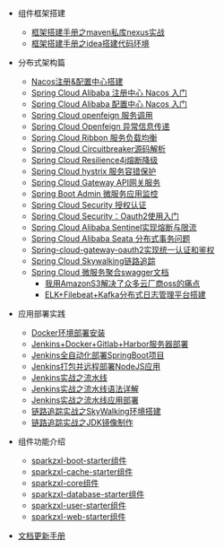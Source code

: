 * 组件框架搭建
    * [框架搭建手册之maven私库nexus实战](forward/framework/框架搭建手册之maven私库nexus实战.md)
    * [框架搭建手册之idea搭建代码环境](forward/framework/框架搭建手册之idea搭建代码环境.md)

* 分布式架构篇
  * [Nacos注册&配置中心搭建](forward/distributed/分布式架构之Nacos注册&配置中心搭建.md)
  * [Spring Cloud Alibaba 注册中心 Nacos 入门](forward/distributed/分布式架构之SpringCloudAlibaba注册中心Nacos入门.md)
  * [Spring Cloud Alibaba 配置中心 Nacos 入门](forward/distributed/分布式架构之SpringCloudAlibaba配置中心Nacos入门.md)
  * [Spring Cloud openfeign 服务调用](forward/222)
  * [Spring Cloud Openfeign 异常信息传递](forward/distributed/SpringCloudOpenfeign异常信息传递.md)
  * [Spring Cloud Ribbon 服务负载均衡](forward/222)
  * [Spring Cloud Circuitbreaker源码解析](forward/distributed/Spring-Cloud-Circuitbreaker源码解析.md)
  * [Spring Cloud Resilience4j熔断降级](forward/distributed/SpringCloudResilience4j熔断降级.md)
  * [Spring Cloud hystrix 服务容错保护](forward/222)
  * [Spring Cloud Gateway API网关服务](forward/222)
  * [Spring Boot Admin 微服务应用监控](forward/222)
  * [Spring Cloud Security 授权认证](forward/222)
  * [Spring Cloud Security：Oauth2使用入门](forward/222)
  * [Spring Cloud Alibaba Sentinel实现熔断与限流](forward/222)
  * [Spring Cloud Alibaba Seata 分布式事务问题](forward/222)
  * [Spring-cloud-gateway-oauth2实现统一认证和鉴权](forward/222)
  * [Spring Cloud Skywalking链路追踪](forward/222)
  * [Spring Cloud 微服务聚合swagger文档](forward/222)
    * [我用AmazonS3解决了众多云厂商oss的痛点](forward/distributed/我用AmazonS3解决了众多云厂商oss的痛点.md)
    * [ELK+Filebeat+Kafka分布式日志管理平台搭建](forward/distributed/分布式架构之ELK+Filebeat+Kafka分布式日志管理平台搭建.md)

* 应用部署实践
    * [Docker环境部署安装](forward/deploy/Docker环境部署安装.md)
    * [Jenkins+Docker+Gitlab+Harbor服务器部署](forward/deploy/Jenkins+Docker+Gitlab+Harbor服务器部署.md)
    * [Jenkins全自动化部署SpringBoot项目](forward/deploy/Jenkins全自动化部署SpringBoot项目.md)
    * [Jenkins打包并远程部署NodeJS应用](forward/deploy/Jenkins打包并远程部署NodeJS应用.md)
    * [Jenkins实战之流水线](forward/deploy/Jenkins实战之流水线.md)
    * [Jenkins实战之流水线语法详解](forward/deploy/Jenkins实战之流水线语法详解.md)
    * [Jenkins实战之流水线应用部署](forward/deploy/Jenkins实战之流水线应用部署.md)
    * [链路追踪实战之SkyWalking环境搭建](forward/distributed/链路追踪实战之SkyWalking环境搭建.md)
    * [链路追踪实战之JDK镜像制作](forward/distributed/链路追踪实战之JDK镜像制作.md)

* 组件功能介绍
    * [sparkzxl-boot-starter组件](forward/component/sparkzxl-boot.md)
    * [sparkzxl-cache-starter组件](forward/component/sparkzxl-cache.md)
    * [sparkzxl-core组件](forward/component/sparkzxl-core.md)
    * [sparkzxl-database-starter组件](forward/component/sparkzxl-database.md)
    * [sparkzxl-user-starter组件](forward/component/sparkzxl-user.md)
    * [sparkzxl-web-starter组件](forward/component/sparkzxl-web.md)
* [文档更新手册](forward/文档更新手册.md)
